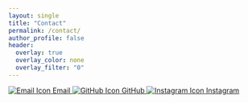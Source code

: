 ```yaml
---
layout: single
title: "Contact"
permalink: /contact/
author_profile: false
header:
  overlay: true
  overlay_color: none
  overlay_filter: "0"
---
```


<div class="contact-links">
  <a href="mailto:youtzor128@gmail.com">
    <img src="/assets/img/email-icon.png" alt="Email Icon" class="icon"> Email
  </a>
  <a href="https://github.com/bananafu">
    <img src="/assets/img/github-icon.png" alt="GitHub Icon" class="icon"> GitHub
  </a>
  <a href="https://instagram.com/fu_asteroid03">
    <img src="/assets/img/ig-icon.png" alt="Instagram Icon" class="icon"> Instagram
  </a>
</div>

